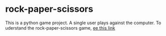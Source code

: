 # rock-paper-scissors
This is a python game project.
A single user plays against the computer.
To uderstand the rock-paper-scissors game, [ee this link](https://en.wikipedia.org/wiki/Rock_paper_scissors)
